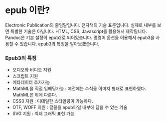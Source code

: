 # epub 이란?
Electronic Publication의 줄임말입니다.
전자책의 기술 표준입니다.
실제로 내부를 보면 특별한 기술은 아닙니다.
HTML, CSS, Javascript를 활용해서 제작됩니다.
Pandoc은 기본 설정이 epub2로 되어있습니다.
명령어 옵션을 이용해서 epub3을 사용할 수 있습니다.
epub3의 특징을 알아보겠습니다.

### Epub3의 특징
- 오디오와 비디오 지원
- 스크립트 지원
- 메타데이터 추가가능
- MathML을 직접 임베딩가능 : 예전에는 수식을 이미지 형태로 표현하였다. MathML은 뒤에 다룬다.
- CSS3 지원 : 디테일한 스타일링이 가능하다.
- OTF, WOFF 지원 : 글꼴을 epub파일 내부에 담을 수 있는 기술
- SVG 지원 : 벡터 그래픽 표현 가능.
